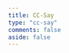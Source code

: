 ```yaml
---
title: CC-Say
type: "cc-say"
comments: false
aside: false
---
```

<script src="https://libs.baidu.com/jquery/2.0.0/jquery.min.js"></script>
<body>
    <script>
    var appID="pvExDcJ4o0gsrOI1G1eGO01H-MdYXbMMI";
    var appKEY="D4V4sTiVUkTmOqyVyBN79iDB";
    </script>
    <div id="artitalk_main"></div>
    <script type="text/javascript" src="https://unpkg.com/artitalk"></script>
</body>